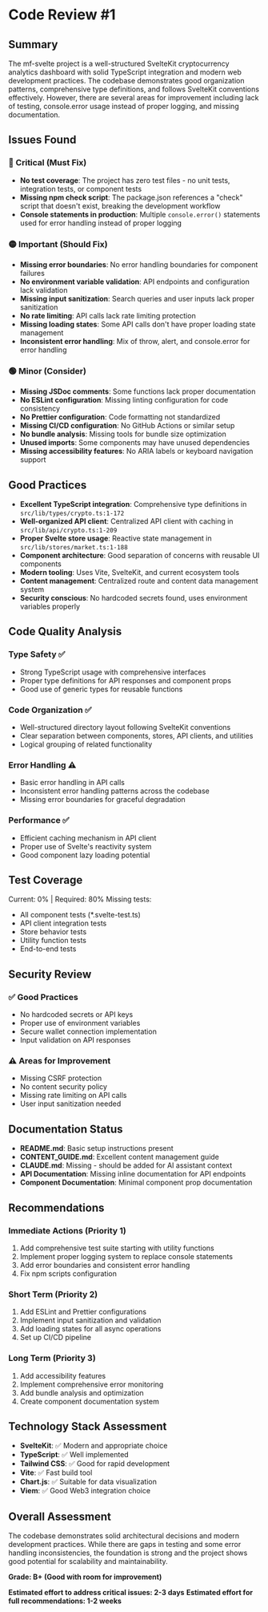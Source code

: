 # Code Review #1

## Summary
The mf-svelte project is a well-structured SvelteKit cryptocurrency analytics dashboard with solid TypeScript integration and modern web development practices. The codebase demonstrates good organization patterns, comprehensive type definitions, and follows SvelteKit conventions effectively. However, there are several areas for improvement including lack of testing, console.error usage instead of proper logging, and missing documentation.

## Issues Found

### 🔴 Critical (Must Fix)
- **No test coverage**: The project has zero test files - no unit tests, integration tests, or component tests
- **Missing npm check script**: The package.json references a "check" script that doesn't exist, breaking the development workflow
- **Console statements in production**: Multiple `console.error()` statements used for error handling instead of proper logging

### 🟡 Important (Should Fix)
- **Missing error boundaries**: No error handling boundaries for component failures
- **No environment variable validation**: API endpoints and configuration lack validation
- **Missing input sanitization**: Search queries and user inputs lack proper sanitization
- **No rate limiting**: API calls lack rate limiting protection
- **Missing loading states**: Some API calls don't have proper loading state management
- **Inconsistent error handling**: Mix of throw, alert, and console.error for error handling

### 🟢 Minor (Consider)
- **Missing JSDoc comments**: Some functions lack proper documentation
- **No ESLint configuration**: Missing linting configuration for code consistency
- **No Prettier configuration**: Code formatting not standardized
- **Missing CI/CD configuration**: No GitHub Actions or similar setup
- **No bundle analysis**: Missing tools for bundle size optimization
- **Unused imports**: Some components may have unused dependencies
- **Missing accessibility features**: No ARIA labels or keyboard navigation support

## Good Practices
- **Excellent TypeScript integration**: Comprehensive type definitions in `src/lib/types/crypto.ts:1-172`
- **Well-organized API client**: Centralized API client with caching in `src/lib/api/crypto.ts:1-209`
- **Proper Svelte store usage**: Reactive state management in `src/lib/stores/market.ts:1-188`
- **Component architecture**: Good separation of concerns with reusable UI components
- **Modern tooling**: Uses Vite, SvelteKit, and current ecosystem tools
- **Content management**: Centralized route and content data management system
- **Security conscious**: No hardcoded secrets found, uses environment variables properly

## Code Quality Analysis

### Type Safety ✅
- Strong TypeScript usage with comprehensive interfaces
- Proper type definitions for API responses and component props
- Good use of generic types for reusable functions

### Code Organization ✅
- Well-structured directory layout following SvelteKit conventions
- Clear separation between components, stores, API clients, and utilities
- Logical grouping of related functionality

### Error Handling ⚠️
- Basic error handling in API calls
- Inconsistent error handling patterns across the codebase
- Missing error boundaries for graceful degradation

### Performance ✅
- Efficient caching mechanism in API client
- Proper use of Svelte's reactivity system
- Good component lazy loading potential

## Test Coverage
Current: 0% | Required: 80%
Missing tests:
- All component tests (*.svelte-test.ts)
- API client integration tests
- Store behavior tests
- Utility function tests
- End-to-end tests

## Security Review

### ✅ Good Practices
- No hardcoded secrets or API keys
- Proper use of environment variables
- Secure wallet connection implementation
- Input validation on API responses

### ⚠️ Areas for Improvement
- Missing CSRF protection
- No content security policy
- Missing rate limiting on API calls
- User input sanitization needed

## Documentation Status
- **README.md**: Basic setup instructions present
- **CONTENT_GUIDE.md**: Excellent content management guide
- **CLAUDE.md**: Missing - should be added for AI assistant context
- **API Documentation**: Missing inline documentation for API endpoints
- **Component Documentation**: Minimal component prop documentation

## Recommendations

### Immediate Actions (Priority 1)
1. Add comprehensive test suite starting with utility functions
2. Implement proper logging system to replace console statements
3. Add error boundaries and consistent error handling
4. Fix npm scripts configuration

### Short Term (Priority 2)
1. Add ESLint and Prettier configurations
2. Implement input sanitization and validation
3. Add loading states for all async operations
4. Set up CI/CD pipeline

### Long Term (Priority 3)
1. Add accessibility features
2. Implement comprehensive error monitoring
3. Add bundle analysis and optimization
4. Create component documentation system

## Technology Stack Assessment
- **SvelteKit**: ✅ Modern and appropriate choice
- **TypeScript**: ✅ Well implemented
- **Tailwind CSS**: ✅ Good for rapid development
- **Vite**: ✅ Fast build tool
- **Chart.js**: ✅ Suitable for data visualization
- **Viem**: ✅ Good Web3 integration choice

## Overall Assessment
The codebase demonstrates solid architectural decisions and modern development practices. While there are gaps in testing and some error handling inconsistencies, the foundation is strong and the project shows good potential for scalability and maintainability.

**Grade: B+ (Good with room for improvement)**

**Estimated effort to address critical issues: 2-3 days**
**Estimated effort for full recommendations: 1-2 weeks**